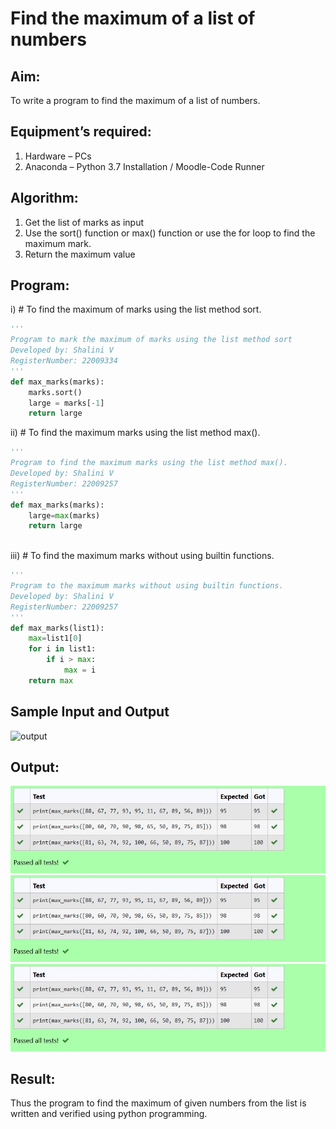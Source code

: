 # Find the maximum of a list of numbers
## Aim:
To write a program to find the maximum of a list of numbers.
## Equipment’s required:
1.	Hardware – PCs
2.	Anaconda – Python 3.7 Installation / Moodle-Code Runner
## Algorithm:
1.	Get the list of marks as input
2.	Use the sort() function or max() function or use the for loop to find the maximum mark.
3.	Return the maximum value
## Program:

i)	# To find the maximum of marks using the list method sort.
```Python
''' 
Program to mark the maximum of marks using the list method sort
Developed by: Shalini V  
RegisterNumber: 22009334
'''
def max_marks(marks):
    marks.sort()
    large = marks[-1]
    return large


```

ii)	# To find the maximum marks using the list method max().
```Python
''' 
Program to find the maximum marks using the list method max().
Developed by: Shalini V
RegisterNumber: 22009257
'''
def max_marks(marks):
    large=max(marks)
    return large
    


```

iii) # To find the maximum marks without using builtin functions.
```Python
''' 
Program to the maximum marks without using builtin functions.
Developed by: Shalini V
RegisterNumber: 22009257
'''
def max_marks(list1):
    max=list1[0]
    for i in list1:
        if i > max:
            max = i
    return max


```
## Sample Input and Output
![output](./img/max_marks1.jpg) 

## Output:
![output](./ss.jpg)
![output](./ss.jpg)
![output](./ss.jpg)


## Result:
Thus the program to find the maximum of given numbers from the list is written and verified using python programming.
